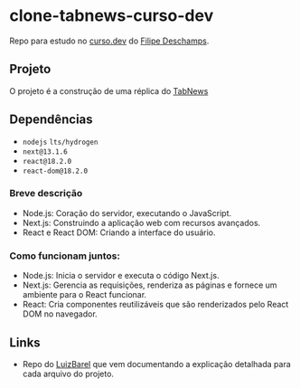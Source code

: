 # clone-tabnews-curso-dev

Repo para estudo no [curso.dev](https://curso.dev/) do [Filipe Deschamps](https://github.com/filipedeschamps).

## Projeto

O projeto é a construção de uma réplica do [TabNews](https://www.tabnews.com.br/)

## Dependências

- `nodejs` `lts/hydrogen`
- `next@13.1.6`
- `react@18.2.0`
- `react-dom@18.2.0`

### Breve descrição

- Node.js: Coração do servidor, executando o JavaScript.
- Next.js: Construindo a aplicação web com recursos avançados.
- React e React DOM: Criando a interface do usuário.

### Como funcionam juntos:

- Node.js: Inicia o servidor e executa o código Next.js.
- Next.js: Gerencia as requisições, renderiza as páginas e fornece um ambiente para o React funcionar.
- React: Cria componentes reutilizáveis que são renderizados pelo React DOM no navegador.

## Links

- Repo do [LuizBarel](https://github.com/LuizBarel/clone-tabnews) que vem documentando a explicação detalhada para cada arquivo do projeto.
